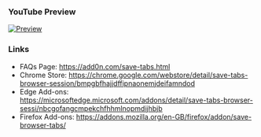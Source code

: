 ### YouTube Preview
[![Preview](https://img.youtube.com/vi/9EjeHdj43es/0.jpg)](https://www.youtube.com/watch?v=9EjeHdj43es)


### Links

  * FAQs Page: https://add0n.com/save-tabs.html
  * Chrome Store: https://chrome.google.com/webstore/detail/save-tabs-browser-session/bmpgbfhajjdffipnaonemjdeifamndod
  * Edge Add-ons: https://microsoftedge.microsoft.com/addons/detail/save-tabs-browser-sessi/nbcgofangcmpekchfhhmlnopmdijhbjb
  * Firefox Add-ons: https://addons.mozilla.org/en-GB/firefox/addon/save-browser-tabs/


